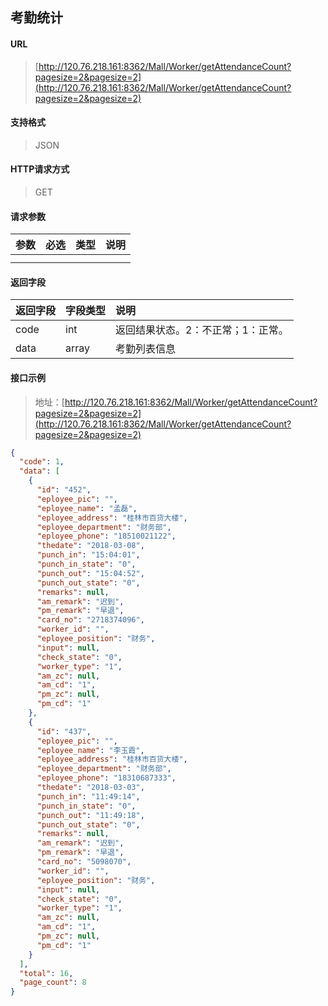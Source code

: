考勤统计
-----------

#### URL

> [http://120.76.218.161:8362/Mall/Worker/getAttendanceCount?pagesize=2&pagesize=2](http://120.76.218.161:8362/Mall/Worker/getAttendanceCount?pagesize=2&pagesize=2)

#### 支持格式

> JSON

#### HTTP请求方式

> GET

#### 请求参数

|参数|必选|类型|说明|
|:----- |:-------|:-----|----- |
| | || |
||||

#### 返回字段

|返回字段|字段类型|说明 |
|:----- |:------|:----------------------------- |
|code | int |返回结果状态。2：不正常；1：正常。 |
|data | array | 考勤列表信息 |

#### 接口示例

> 地址：[http://120.76.218.161:8362/Mall/Worker/getAttendanceCount?pagesize=2&pagesize=2](http://120.76.218.161:8362/Mall/Worker/getAttendanceCount?pagesize=2&pagesize=2)

```json
{
  "code": 1,
  "data": [
    {
      "id": "452",
      "eployee_pic": "",
      "eployee_name": "孟磊",
      "eployee_address": "桂林市百货大楼",
      "eployee_department": "财务部",
      "eployee_phone": "18510021122",
      "thedate": "2018-03-08",
      "punch_in": "15:04:01",
      "punch_in_state": "0",
      "punch_out": "15:04:52",
      "punch_out_state": "0",
      "remarks": null,
      "am_remark": "迟到",
      "pm_remark": "早退",
      "card_no": "2718374096",
      "worker_id": "",
      "eployee_position": "财务",
      "input": null,
      "check_state": "0",
      "worker_type": "1",
      "am_zc": null,
      "am_cd": "1",
      "pm_zc": null,
      "pm_cd": "1"
    },
    {
      "id": "437",
      "eployee_pic": "",
      "eployee_name": "李玉霞",
      "eployee_address": "桂林市百货大楼",
      "eployee_department": "财务部",
      "eployee_phone": "18310687333",
      "thedate": "2018-03-03",
      "punch_in": "11:49:14",
      "punch_in_state": "0",
      "punch_out": "11:49:18",
      "punch_out_state": "0",
      "remarks": null,
      "am_remark": "迟到",
      "pm_remark": "早退",
      "card_no": "5098070",
      "worker_id": "",
      "eployee_position": "财务",
      "input": null,
      "check_state": "0",
      "worker_type": "1",
      "am_zc": null,
      "am_cd": "1",
      "pm_zc": null,
      "pm_cd": "1"
    }
  ],
  "total": 16,
  "page_count": 8
}
```
